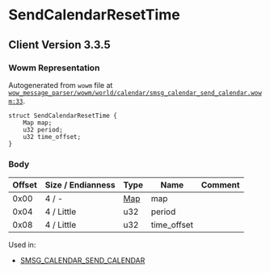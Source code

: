 # SendCalendarResetTime

## Client Version 3.3.5

### Wowm Representation

Autogenerated from `wowm` file at [`wow_message_parser/wowm/world/calendar/smsg_calendar_send_calendar.wowm:33`](https://github.com/gtker/wow_messages/tree/main/wow_message_parser/wowm/world/calendar/smsg_calendar_send_calendar.wowm#L33).
```rust,ignore
struct SendCalendarResetTime {
    Map map;
    u32 period;
    u32 time_offset;
}
```
### Body

| Offset | Size / Endianness | Type | Name | Comment |
| ------ | ----------------- | ---- | ---- | ------- |
| 0x00 | 4 / - | [Map](map.md) | map |  |
| 0x04 | 4 / Little | u32 | period |  |
| 0x08 | 4 / Little | u32 | time_offset |  |


Used in:
* [SMSG_CALENDAR_SEND_CALENDAR](smsg_calendar_send_calendar.md)

